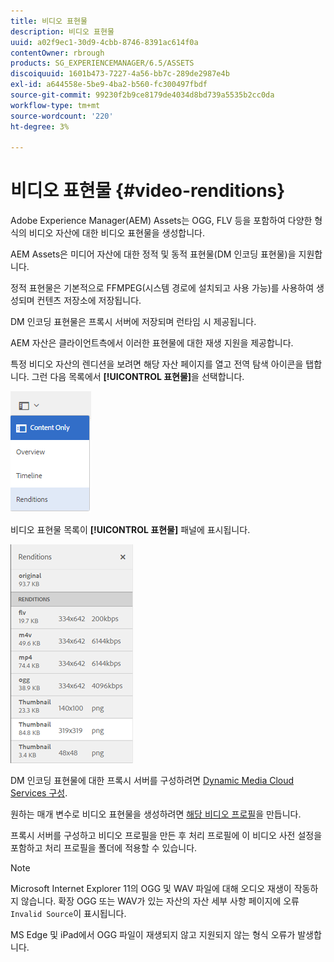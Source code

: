 ```yaml
---
title: 비디오 표현물
description: 비디오 표현물
uuid: a02f9ec1-30d9-4cbb-8746-8391ac614f0a
contentOwner: rbrough
products: SG_EXPERIENCEMANAGER/6.5/ASSETS
discoiquuid: 1601b473-7227-4a56-bb7c-289de2987e4b
exl-id: a644558e-5be9-4ba2-b560-fc300497fbdf
source-git-commit: 99230f2b9ce8179de4034d8bd739a5535b2cc0da
workflow-type: tm+mt
source-wordcount: '220'
ht-degree: 3%

---
```


# 비디오 표현물 {#video-renditions}

Adobe Experience Manager(AEM) Assets는 OGG, FLV 등을 포함하여 다양한 형식의 비디오 자산에 대한 비디오 표현물을 생성합니다.

AEM Assets은 미디어 자산에 대한 정적 및 동적 표현물(DM 인코딩 표현물)을 지원합니다.

정적 표현물은 기본적으로 FFMPEG(시스템 경로에 설치되고 사용 가능)를 사용하여 생성되며 컨텐츠 저장소에 저장됩니다.

DM 인코딩 표현물은 프록시 서버에 저장되며 런타임 시 제공됩니다.

AEM 자산은 클라이언트측에서 이러한 표현물에 대한 재생 지원을 제공합니다.

특정 비디오 자산의 렌디션을 보려면 해당 자산 페이지를 열고 전역 탐색 아이콘을 탭합니다. 그런 다음 목록에서 **[!UICONTROL 표현물]**&#x200B;을 선택합니다.

![chlimage_1-478](assets/chlimage_1-478.png)

비디오 표현물 목록이 **[!UICONTROL 표현물]** 패널에 표시됩니다.

![chlimage_1-479](assets/chlimage_1-479.png)

DM 인코딩 표현물에 대한 프록시 서버를 구성하려면 [Dynamic Media Cloud Services 구성](config-dynamic.md).

원하는 매개 변수로 비디오 표현물을 생성하려면 [해당 비디오 프로필](video-profiles.md)을 만듭니다.

프록시 서버를 구성하고 비디오 프로필을 만든 후 처리 프로필에 이 비디오 사전 설정을 포함하고 처리 프로필을 폴더에 적용할 수 있습니다.

>[!NOTE]
>
>Microsoft Internet Explorer 11의 OGG 및 WAV 파일에 대해 오디오 재생이 작동하지 않습니다. 확장 OGG 또는 WAV가 있는 자산의 자산 세부 사항 페이지에 오류 `Invalid Source`이 표시됩니다.
>
>MS Edge 및 iPad에서 OGG 파일이 재생되지 않고 지원되지 않는 형식 오류가 발생합니다.
